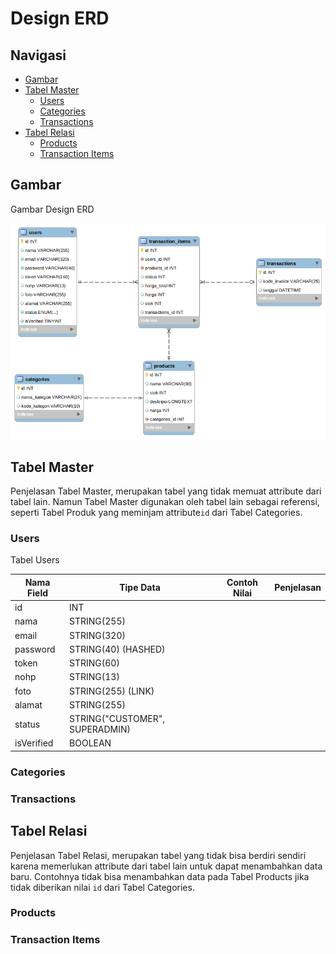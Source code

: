# Design ERD

## Navigasi
- [Gambar](#gambar)
- [Tabel Master](#tabel-master)
  - [Users](#users)
  - [Categories](#categories)
  - [Transactions](#transactions)
- [Tabel Relasi](#tabel-relasi)
  - [Products](#products)
  - [Transaction Items](#transaction-items)

## Gambar
Gambar Design ERD

![Gambar Design ERD](erd.png)

## Tabel Master
Penjelasan Tabel Master, merupakan tabel yang tidak memuat attribute dari tabel lain. Namun Tabel Master digunakan oleh tabel lain sebagai referensi, seperti Tabel Produk yang meminjam attribute`id` dari Tabel Categories. 

### Users

Tabel Users

| Nama Field | Tipe Data | Contoh Nilai | Penjelasan |
| ---------- | --------- | ------------ | ---------- |
| id | INT |
| nama | STRING(255) |
| email | STRING(320) |
| password | STRING(40) (HASHED) |
| token | STRING(60) |
| nohp | STRING(13) |
| foto | STRING(255) (LINK) |
| alamat | STRING(255) |
| status | STRING("CUSTOMER", SUPERADMIN) |
| isVerified | BOOLEAN |

### Categories

### Transactions

## Tabel Relasi
Penjelasan Tabel Relasi, merupakan tabel yang tidak bisa berdiri sendiri karena memerlukan attribute dari tabel lain untuk dapat menambahkan data baru. Contohnya tidak bisa menambahkan data pada Tabel Products jika tidak diberikan nilai `id` dari Tabel Categories.

### Products

### Transaction Items